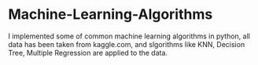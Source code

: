 # Machine-Learning-Algorithms

I implemented some of common machine learning algorithms in python, all data has been taken from kaggle.com, and slgorithms like KNN, Decision Tree, Multiple Regression are applied to the data.
